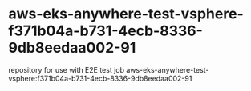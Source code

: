 # aws-eks-anywhere-test-vsphere-f371b04a-b731-4ecb-8336-9db8eedaa002-91
repository for use with E2E test job aws-eks-anywhere-test-vsphere:f371b04a-b731-4ecb-8336-9db8eedaa002-91
